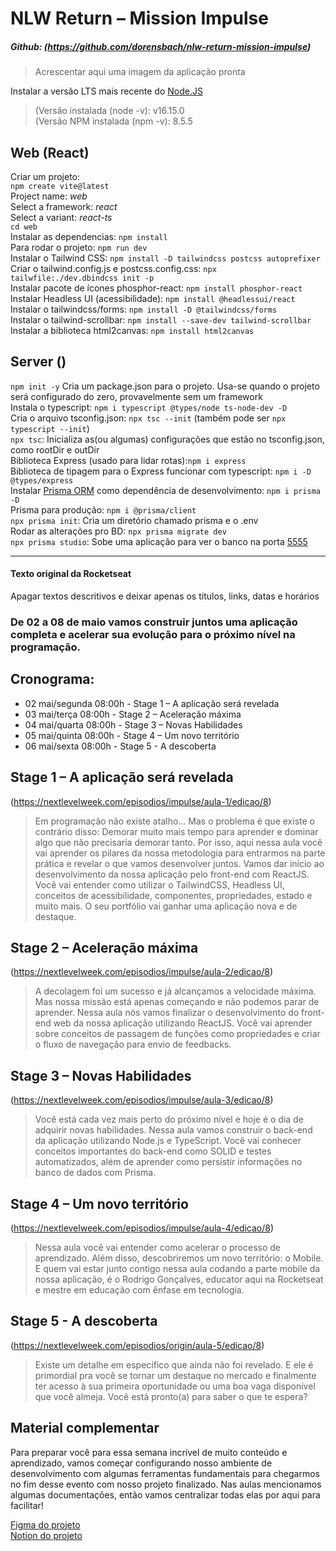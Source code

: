 # NLW Return – Mission Impulse
##### Github: (https://github.com/dorensbach/nlw-return-mission-impulse)

>Acrescentar aqui uma imagem da aplicação pronta

Instalar a versão LTS mais recente do [Node.JS](https://nodejs.org)
>(Versão instalada (node -v): v16.15.0\
(Versão NPM instalada (npm -v): 8.5.5

## Web (React)
Criar um projeto:\
`npm create vite@latest`\
Project name: *web*\
Select a framework: *react*\
Select a variant: *react-ts*\
`cd web`\
Instalar as dependencias: `npm install`\
Para rodar o projeto: `npm run dev`\
Instalar o Tailwind CSS: `npm install -D tailwindcss postcss autoprefixer`\
Criar o tailwind.config.js e postcss.config.css: `npx tailwfile:./dev.dbindcss init -p`\
Instalar pacote de ícones phosphor-react: `npm install phosphor-react`\
Instalar Headless UI (acessibilidade): `npm install @headlessui/react`\
Instalar o tailwindcss/forms: `npm install -D @tailwindcss/forms`\
Instalar o tailwind-scrollbar: `npm install --save-dev tailwind-scrollbar`\
Instalar a biblioteca html2canvas: `npm install html2canvas`

## Server ()
`npm init -y` Cria um package.json para o projeto. Usa-se quando o projeto será configurado do zero, provavelmente sem um framework\
Instala o typescript: `npm i typescript @types/node ts-node-dev -D`\
Cria o arquivo tsconfig.json: `npx tsc --init` (também pode ser `npx typescript --init`)\
`npx tsc`: Inicializa as(ou algumas) configurações que estão no tsconfig.json, como rootDir e outDir\
Biblioteca Express (usado para lidar rotas):`npm i express`\
Biblioteca de tipagem para o Express funcionar com typescript: `npm i -D @types/express`\
Instalar [Prisma ORM](https://www.prisma.io/) como dependência de desenvolvimento: `npm i prisma -D`\
Prisma para produção: `npm i @prisma/client`\
`npx prisma init`: Cria um diretório chamado prisma e o .env\
Rodar as alterações pro BD: `npx prisma migrate dev`\
`npx prisma studio`: Sobe uma aplicação para ver o banco na porta [5555](localhost:5555)

***
#### Texto original da Rocketseat
Apagar textos descritivos e deixar apenas os títulos, links, datas e horários

### De 02 a 08 de maio vamos construir juntos uma aplicação completa e acelerar sua evolução para o próximo nível na programação.

## Cronograma:

* 02 mai/segunda 08:00h - Stage 1 – A aplicação será revelada
* 03 mai/terça 08:00h - Stage 2 – Aceleração máxima
* 04 mai/quarta 08:00h - Stage 3 – Novas Habilidades
* 05 mai/quinta 08:00h - Stage 4 – Um novo território
* 06 mai/sexta 08:00h - Stage 5 - A descoberta


## Stage 1 – A aplicação será revelada
(https://nextlevelweek.com/episodios/impulse/aula-1/edicao/8)

>Em programação não existe atalho... Mas o problema é que existe o contrário disso: Demorar muito mais tempo para aprender e dominar algo que não precisaria demorar tanto. Por isso, aqui nessa aula você vai aprender os pilares da nossa metodologia para entrarmos na parte prática e revelar o que vamos desenvolver juntos. Vamos dar início ao desenvolvimento da nossa aplicação pelo front-end com ReactJS. Você vai entender como utilizar o TailwindCSS, Headless UI, conceitos de acessibilidade, componentes, propriedades, estado e muito mais. O seu portfólio vai ganhar uma aplicação nova e de destaque.

## Stage 2 – Aceleração máxima
(https://nextlevelweek.com/episodios/impulse/aula-2/edicao/8)

>A decolagem foi um sucesso e já alcançamos a velocidade máxima. Mas nossa missão está apenas começando e não podemos parar de aprender. Nessa aula nós vamos finalizar o desenvolvimento do front-end web da nossa aplicação utilizando ReactJS. Você vai aprender sobre conceitos de passagem de funções como propriedades e criar o fluxo de navegação para envio de feedbacks.

## Stage 3 – Novas Habilidades
(https://nextlevelweek.com/episodios/impulse/aula-3/edicao/8)

>Você está cada vez mais perto do próximo nível e hoje é o dia de adquirir novas habilidades. Nessa aula vamos construir o back-end da aplicação utilizando Node.js e TypeScript. Você vai conhecer conceitos importantes do back-end como SOLID e testes automatizados, além de aprender como persistir informações no banco de dados com Prisma.

## Stage 4 – Um novo território
(https://nextlevelweek.com/episodios/impulse/aula-4/edicao/8)

>Nessa aula você vai entender como acelerar o processo de aprendizado. Além disso, descobriremos um novo território: o Mobile. E quem vai estar junto contigo nessa aula codando a parte mobile da nossa aplicação, é o Rodrigo Gonçalves, educator aqui na Rocketseat e mestre em educação com ênfase em tecnologia.

## Stage 5 - A descoberta
(https://nextlevelweek.com/episodios/origin/aula-5/edicao/8)

>Existe um detalhe em específico que ainda não foi revelado. E ele é primordial pra você se tornar um destaque no mercado e finalmente ter acesso à sua primeira oportunidade ou uma boa vaga disponível que você almeja. Você está pronto(a) para saber o que te espera?

## Material complementar

Para preparar você para essa semana incrível de muito conteúdo e aprendizado, vamos começar configurando nosso ambiente de desenvolvimento com algumas ferramentas fundamentais para chegarmos no fim desse evento com nosso projeto finalizado. Nas aulas mencionamos algumas documentações, então vamos centralizar todas elas por aqui para facilitar!

[Figma do projeto](https://www.figma.com/community/file/1102912516166573468/Feedback-Widget)\
[Notion do projeto](https://efficient-sloth-d85.notion.site/Impulse-58f2daadb8e1433894420cbc57571087)
